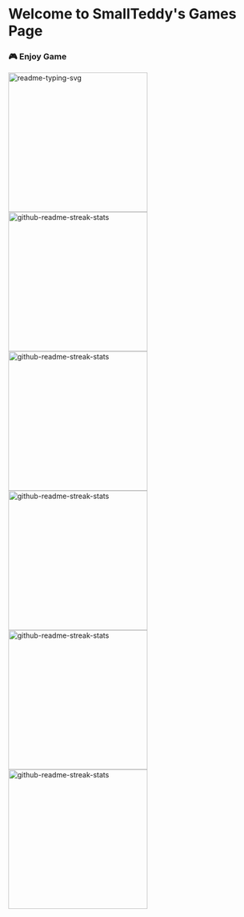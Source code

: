 # Welcome to SmallTeddy's Games Page

<h3>🎮 Enjoy Game</h3>

 <a href="https://github.com/SmallTeddy/e-card">
  <img
    width="278"
    alt="readme-typing-svg"
    src="https://denvercoder1-github-readme-stats.vercel.app/api/pin/?username=SmallTeddy&repo=e-card&bg_color=1F222E&title_color=F85D7F&hide_border=true&icon_color=F8D866&show_icons=false"
  />
</a>
<a href="https://github.com/SmallTeddy/game-develop-template">
  <img
    width="278"
    alt="github-readme-streak-stats"
    src="https://denvercoder1-github-readme-stats.vercel.app/api/pin/?username=SmallTeddy&repo=game-develop-template&bg_color=1F222E&title_color=F85D7F&hide_border=true&icon_color=F8D866&show_icons=false
  /">
</a>
<a href="https://github.com/SmallTeddy/electron-game-template">
  <img
    width="278"
    alt="github-readme-streak-stats"
    src="https://denvercoder1-github-readme-stats.vercel.app/api/pin/?username=SmallTeddy&repo=electron-game-template&bg_color=1F222E&title_color=F85D7F&hide_border=true&icon_color=F8D866&show_icons=false"
  />
</a>
<a href="https://github.com/SmallTeddyGames/divination-liuyao">
  <img
    width="278"
    alt="github-readme-streak-stats"
    src="https://denvercoder1-github-readme-stats.vercel.app/api/pin/?username=SmallTeddyGames&repo=divination-liuyao&bg_color=1F222E&title_color=F85D7F&hide_border=true&icon_color=F8D866&show_icons=false"
  />
</a>
<a href="https://github.com/SmallTeddyGames/divination-bazi">
  <img
    width="278"
    alt="github-readme-streak-stats"
    src="https://denvercoder1-github-readme-stats.vercel.app/api/pin/?username=SmallTeddyGames&repo=divination-bazi&bg_color=1F222E&title_color=F85D7F&hide_border=true&icon_color=F8D866&show_icons=false"
  />
</a>
<a href="https://github.com/SmallTeddyGames/divination-tarot">
  <img
    width="278"
    alt="github-readme-streak-stats"
    src="https://denvercoder1-github-readme-stats.vercel.app/api/pin/?username=SmallTeddyGames&repo=divination-tarot&bg_color=1F222E&title_color=F85D7F&hide_border=true&icon_color=F8D866&show_icons=false"
  />
</a>
